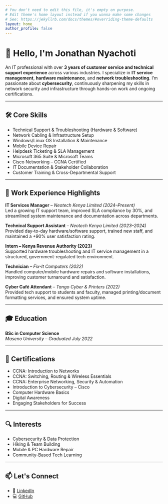 ```yaml
---
# You don't need to edit this file, it's empty on purpose.
# Edit theme's home layout instead if you wanna make some changes
# See: https://jekyllrb.com/docs/themes/#overriding-theme-defaults
layout: home
author_profile: false
---
```



# 👋 Hello, I'm Jonathan Nyachoti

An IT professional with over **3 years of customer service and technical support experience** across various industries. I specialize in **IT service management**, **hardware maintenance**, and **network troubleshooting**. I’m passionate about **cybersecurity**, continuously sharpening my skills in network security and infrastructure through hands-on work and ongoing certifications.

---

## 🛠️ Core Skills

- Technical Support & Troubleshooting (Hardware & Software)
- Network Cabling & Infrastructure Setup
- Windows/Linux OS Installation & Maintenance
- Mobile Device Repair
- Helpdesk Ticketing & SLA Management
- Microsoft 365 Suite & Microsoft Teams
- Cisco Networking – CCNA Certified
- IT Documentation & Stakeholder Collaboration
- Customer Training & Cross-Departmental Support

---

## 💼 Work Experience Highlights

**IT Services Manager** – *Neotech Kenya Limited (2024–Present)*  
Led a growing IT support team, improved SLA compliance by 30%, and streamlined system maintenance and documentation across departments.

**Technical Support Assistant** – *Neotech Kenya Limited (2023–2024)*  
Provided day-to-day hardware/software support, trained new staff, and maintained a +90% user satisfaction rating.

**Intern – Kenya Revenue Authority (2023)**  
Supported hardware troubleshooting and IT service management in a structured, government-regulated tech environment.

**Technician** – *Fix-It Computers (2022)*  
Handled computer/mobile hardware repairs and software installations, improving customer turnaround and satisfaction.

**Cyber Café Attendant** – *Tango Cyber & Printers (2022)*  
Provided tech support to students and faculty, managed printing/document formatting services, and ensured system uptime.

---

## 🎓 Education

**BSc in Computer Science**  
*Maseno University – Graduated July 2022*

---

## 📜 Certifications

- CCNA: Introduction to Networks  
- CCNA: Switching, Routing & Wireless Essentials  
- CCNA: Enterprise Networking, Security & Automation  
- Introduction to Cybersecurity – Cisco  
- Computer Hardware Basics  
- Digital Awareness  
- Engaging Stakeholders for Success

---

## 🔍 Interests

- Cybersecurity & Data Protection  
- Hiking & Team Building  
- Mobile & PC Hardware Repair  
- Community-Based Tech Learning

---

## 📫 Let's Connect
  
- 🔗 [LinkedIn](https://www.linkedin.com/in/YOUR-PROFILE)  
- 💻 [GitHub](https://github.com/YOUR-USERNAME)

